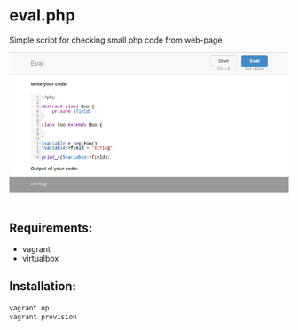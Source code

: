 eval.php
========

Simple script for checking small php code from web-page.

![](https://raw.githubusercontent.com/chuhlomin/eval.php/master/screenshot.png)

Requirements:
-------------

* vagrant
* virtualbox

Installation:
-------------

~~~
vagrant up
vagrant provision
~~~
